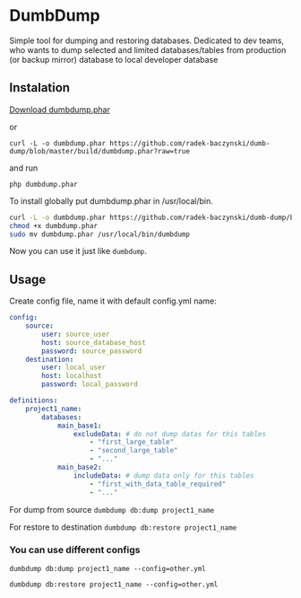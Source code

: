 # DumbDump

Simple tool for dumping and restoring databases. Dedicated to dev teams, who wants to dump selected and limited databases/tables from production (or backup mirror) database to local developer database

## Instalation

[Download dumbdump.phar](https://github.com/radek-baczynski/dumb-dump/blob/master/build/dumbdump.phar?raw=true)

or

```curl -L -o dumbdump.phar https://github.com/radek-baczynski/dumb-dump/blob/master/build/dumbdump.phar?raw=true```

and run 

```php dumbdump.phar```


To install globally put dumbdump.phar in /usr/local/bin.

```sh
curl -L -o dumbdump.phar https://github.com/radek-baczynski/dumb-dump/blob/master/build/dumbdump.phar?raw=true
chmod +x dumbdump.phar
sudo mv dumbdump.phar /usr/local/bin/dumbdump
```

Now you can use it just like ```dumbdump```.

## Usage

Create config file, name it with default config.yml name:

```yaml
config:
    source:
        user: source_user
        host: source_database_host
        password: source_password
    destination:
        user: local_user
        host: localhost
        password: local_password

definitions:
    project1_name:
        databases:
            main_base1:
                excludeData: # do not dump datas for this tables
                    - "first_large_table"
                    - "second_large_table"
                    - "..."
            main_base2:
                includeData: # dump data only for this tables
                    - "first_with_data_table_required"
                    - "..."
```

For dump from source
```dumbdump db:dump project1_name```

For restore to destination
```dumbdump db:restore project1_name```

### You can use different configs

```dumbdump db:dump project1_name --config=other.yml```

```dumbdump db:restore project1_name --config=other.yml```
